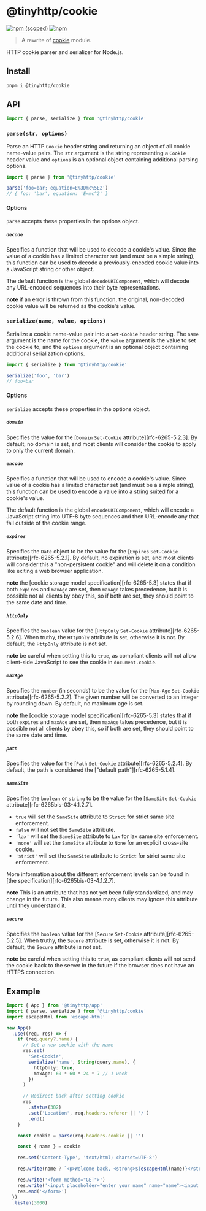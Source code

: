 # @tinyhttp/cookie

[![npm (scoped)](https://img.shields.io/npm/v/@tinyhttp/cookie?style=flat-square)](https://npmjs.com/package/@tinyhttp/cookie) [![npm](https://img.shields.io/npm/dt/@tinyhttp/cookie?style=flat-square)](https://npmjs.com/package/@tinyhttp/cookie)

> A rewrite of [cookie](https://github.com/jshttp/cookie) module.

HTTP cookie parser and serializer for Node.js.

## Install

```sh
pnpm i @tinyhttp/cookie
```

## API

```js
import { parse, serialize } from '@tinyhttp/cookie'
```

### `parse(str, options)`

Parse an HTTP `Cookie` header string and returning an object of all cookie name-value pairs.
The `str` argument is the string representing a `Cookie` header value and `options` is an
optional object containing additional parsing options.

```js
import { parse } from '@tinyhttp/cookie'

parse('foo=bar; equation=E%3Dmc%5E2')
// { foo: 'bar', equation: 'E=mc^2' }
```

#### Options

`parse` accepts these properties in the options object.

##### `decode`

Specifies a function that will be used to decode a cookie's value. Since the value of a cookie
has a limited character set (and must be a simple string), this function can be used to decode
a previously-encoded cookie value into a JavaScript string or other object.

The default function is the global `decodeURIComponent`, which will decode any URL-encoded
sequences into their byte representations.

**note** if an error is thrown from this function, the original, non-decoded cookie value will
be returned as the cookie's value.

### `serialize(name, value, options)`

Serialize a cookie name-value pair into a `Set-Cookie` header string. The `name` argument is the
name for the cookie, the `value` argument is the value to set the cookie to, and the `options`
argument is an optional object containing additional serialization options.

```js
import { serialize } from '@tinyhttp/cookie'

serialize('foo', 'bar')
// foo=bar
```

#### Options

`serialize` accepts these properties in the options object.

##### `domain`

Specifies the value for the [`Domain` `Set-Cookie` attribute][rfc-6265-5.2.3]. By default, no
domain is set, and most clients will consider the cookie to apply to only the current domain.

##### `encode`

Specifies a function that will be used to encode a cookie's value. Since value of a cookie
has a limited character set (and must be a simple string), this function can be used to encode
a value into a string suited for a cookie's value.

The default function is the global `encodeURIComponent`, which will encode a JavaScript string
into UTF-8 byte sequences and then URL-encode any that fall outside of the cookie range.

##### `expires`

Specifies the `Date` object to be the value for the [`Expires` `Set-Cookie` attribute][rfc-6265-5.2.1].
By default, no expiration is set, and most clients will consider this a "non-persistent cookie" and
will delete it on a condition like exiting a web browser application.

**note** the [cookie storage model specification][rfc-6265-5.3] states that if both `expires` and
`maxAge` are set, then `maxAge` takes precedence, but it is possible not all clients by obey this,
so if both are set, they should point to the same date and time.

##### `httpOnly`

Specifies the `boolean` value for the [`HttpOnly` `Set-Cookie` attribute][rfc-6265-5.2.6]. When truthy,
the `HttpOnly` attribute is set, otherwise it is not. By default, the `HttpOnly` attribute is not set.

**note** be careful when setting this to `true`, as compliant clients will not allow client-side
JavaScript to see the cookie in `document.cookie`.

##### `maxAge`

Specifies the `number` (in seconds) to be the value for the [`Max-Age` `Set-Cookie` attribute][rfc-6265-5.2.2].
The given number will be converted to an integer by rounding down. By default, no maximum age is set.

**note** the [cookie storage model specification][rfc-6265-5.3] states that if both `expires` and
`maxAge` are set, then `maxAge` takes precedence, but it is possible not all clients by obey this,
so if both are set, they should point to the same date and time.

##### `path`

Specifies the value for the [`Path` `Set-Cookie` attribute][rfc-6265-5.2.4]. By default, the path
is considered the ["default path"][rfc-6265-5.1.4].

##### `sameSite`

Specifies the `boolean` or `string` to be the value for the [`SameSite` `Set-Cookie` attribute][rfc-6265bis-03-4.1.2.7].

- `true` will set the `SameSite` attribute to `Strict` for strict same site enforcement.
- `false` will not set the `SameSite` attribute.
- `'lax'` will set the `SameSite` attribute to `Lax` for lax same site enforcement.
- `'none'` will set the `SameSite` attribute to `None` for an explicit cross-site cookie.
- `'strict'` will set the `SameSite` attribute to `Strict` for strict same site enforcement.

More information about the different enforcement levels can be found in
[the specification][rfc-6265bis-03-4.1.2.7].

**note** This is an attribute that has not yet been fully standardized, and may change in the future.
This also means many clients may ignore this attribute until they understand it.

##### `secure`

Specifies the `boolean` value for the [`Secure` `Set-Cookie` attribute][rfc-6265-5.2.5]. When truthy,
the `Secure` attribute is set, otherwise it is not. By default, the `Secure` attribute is not set.

**note** be careful when setting this to `true`, as compliant clients will not send the cookie back to
the server in the future if the browser does not have an HTTPS connection.

## Example

```ts
import { App } from '@tinyhttp/app'
import { parse, serialize } from '@tinyhttp/cookie'
import escapeHtml from 'escape-html'

new App()
  .use((req, res) => {
    if (req.query?.name) {
      // Set a new cookie with the name
      res.set(
        'Set-Cookie',
        serialize('name', String(query.name), {
          httpOnly: true,
          maxAge: 60 * 60 * 24 * 7 // 1 week
        })
      )

      // Redirect back after setting cookie
      res
        .status(302)
        .set('Location', req.headers.referer || '/')
        .end()
    }

    const cookie = parse(req.headers.cookie || '')

    const { name } = cookie

    res.set('Content-Type', 'text/html; charset=UTF-8')

    res.write(name ? `<p>Welcome back, <strong>${escapeHtml(name)}</strong>!</p>` : '<p>Hello, new visitor!</p>')

    res.write('<form method="GET">')
    res.write('<input placeholder="enter your name" name="name"><input type="submit" value="Set Name">')
    res.end('</form>')
  })
  .listen(3000)
```
